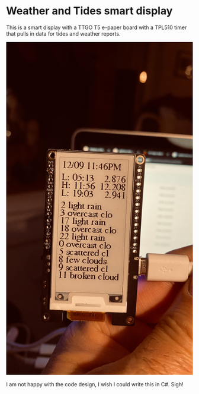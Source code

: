# Weather and Tides smart display

This is a smart display with a TTGO T5 e-paper board with a TPL510 timer that pulls in data for tides and weather reports.

![puppy](./media/puppy.jpeg)

I am not happy with the code design, I wish I could write this in C#. Sigh!
